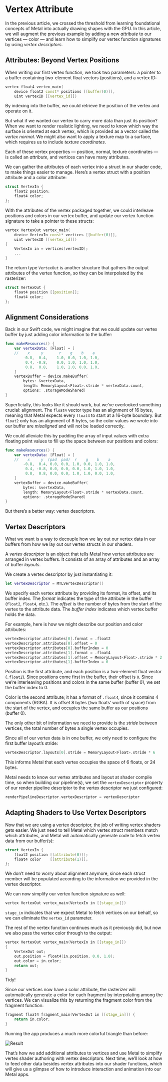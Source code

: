 # Vertex Attribute

In the previous article, we crossed the threshold from learning foundational concepts of Metal into actually drawing shapes with the GPU. In this article, we will augment the previous example by adding a new _attribute_ to our vertices — color — and learn how to simplify our vertex function signatures by using _vertex descriptors_.

## Attributes: Beyond Vertex Positions

When writing our first vertex function, we took two parameters: a pointer to a buffer containing two-element float vectors (positions), and a vertex ID:

```cpp
vertex float4 vertex_main(
    device float2 const* positions [[buffer(0)]],
    uint vertexID [[vertex_id]])
```

By indexing into the buffer, we could retrieve the position of the vertex and operate on it.

But what if we wanted our vertex to carry more data than just its position? When we want to render realistic lighting, we need to know which way the surface is oriented at each vertex, which is provided as a vector called the _vertex normal_. We might also want to apply a texture map to a surface, which requires us to include _texture coordinates_.

Each of these vertex properties — position, normal, texture coordinates — is called an _attribute_, and vertices can have many attributes.

We can gather the attributes of each vertex into a struct in our shader code, to make things easier to manage. Here’s a vertex struct with a position attribute and a color attribute:

```cpp
struct VertexIn {
    float2 position;
    float4 color;
};
```

With the attributes of the vertex packaged together, we could interleave positions and colors in our vertex buffer, and update our vertex function signature to take a pointer to these structs:

```cpp
vertex VertexOut vertex_main(
    device VertexIn const* vertices [[buffer(0)]],
    uint vertexID [[vertex_id]])
{
    VertexIn in = vertices[vertexID];
    ...
}
```

The return type `VertexOut` is another structure that gathers the output attributes of the vertex function, so they can be interpolated by the rasterizer:

```cpp
struct VertexOut {
    float4 position [[position]];
    float4 color;
};
```

## Alignment Considerations

Back in our Swift code, we might imagine that we could update our vertex buffer by just adding color information to the buffer:

```Swift
func makeResources() {
    var vertexData: [Float] = [
    //    x     y       r    g    b    a
        -0.8,  0.4,    1.0, 0.0, 1.0, 1.0,
         0.4, -0.8,    0.0, 1.0, 1.0, 1.0,
         0.8,  0.8,    1.0, 1.0, 0.0, 1.0,
    ]
    vertexBuffer = device.makeBuffer(
        bytes: &vertexData,
        length: MemoryLayout<Float>.stride * vertexData.count,
        options: .storageModeShared)
}
```

Superficially, this looks like it should work, but we’ve overlooked something crucial: alignment. The `float4` vector type has an alignment of 16 bytes, meaning that Metal expects every `float4` to start at a 16-byte boundary. But `float2` only has an alignment of 8 bytes, so the color values we wrote into our buffer are _misaligned_ and will not be loaded correctly.

We could alleviate this by padding the array of input values with extra floating point values to fill up the space between our positions and colors:

```Swift
func makeResources() {
    var vertexData: [Float] = [
    //    x     y  (pad  pad)  r    g    b    a
        -0.8,  0.4, 0.0, 0.0, 1.0, 0.0, 1.0, 1.0,
         0.4, -0.8, 0.0, 0.0, 0.0, 1.0, 1.0, 1.0,
         0.8,  0.8, 0.0, 0.0, 1.0, 1.0, 0.0, 1.0,
    ]
    vertexBuffer = device.makeBuffer(
        bytes: &vertexData,
        length: MemoryLayout<Float>.stride * vertexData.count,
        options: .storageModeShared)
}
```

But there’s a better way: vertex descriptors.

## Vertex Descriptors

What we want is a way to decouple how we lay out our vertex data in our buffers from how we lay out our vertex structs in our shaders.

A _vertex descriptor_ is an object that tells Metal how vertex attributes are arranged in vertex buffers. It consists of an array of attributes and an array of buffer _layouts_.

We create a vertex descriptor by just instantiating it:

```Swift
let vertexDescriptor = MTLVertexDescriptor()
```

We specify each vertex attribute by providing its format, its offset, and its buffer index. The _format_ indicates the type of the attribute in the buffer (`float2`, `float4`, etc.). The _offset_ is the number of bytes from the start of the vertex to the attribute data. The _buffer index_ indicates which vertex buffer holds the data.

For example, here is how we might describe our position and color attributes:

```Swift
vertexDescriptor.attributes[0].format = .float2
vertexDescriptor.attributes[0].offset = 0
vertexDescriptor.attributes[0].bufferIndex = 0
vertexDescriptor.attributes[1].format = .float4
vertexDescriptor.attributes[1].offset = MemoryLayout<Float>.stride * 2
vertexDescriptor.attributes[1].bufferIndex = 0
```

Position is the first attribute, and each position is a two-element float vector (`.float2`). Since positions come first in the buffer, their offset is `0`. Since we’re interleaving positions and colors in the same buffer (buffer 0), we set the buffer index to 0.

Color is the second attribute; it has a format of `.float4`, since it contains 4 components (RGBA). It is offset 8 bytes (two floats’ worth of space) from the start of the vertex, and occupies the same buffer as our positions (buffer 0).

The only other bit of information we need to provide is the _stride_ between vertices, the total number of bytes a single vertex occupies.

Since all of our vertex data is in one buffer, we only need to configure the first buffer layout’s stride:

```Swift
vertexDescriptor.layouts[0].stride = MemoryLayout<Float>.stride * 6
```

This informs Metal that each vertex occupies the space of 6 floats, or 24 bytes.

Metal needs to know our vertex attributes and layout at shader compile time, so when building our pipeline(s), we set the `vertexDescriptor` property of our render pipeline descriptor to the vertex descriptor we just configured:

```Swift
renderPipelineDescriptor.vertexDescriptor = vertexDescriptor
```

## Adapting Shaders to Use Vertex Descriptors

Now that we are using a vertex descriptor, the job of writing vertex shaders gets easier. We just need to tell Metal which vertex struct members match which attributes, and Metal will automatically generate code to fetch vertex data from our buffer(s):

```cpp
struct VertexIn {
    float2 position [[attribute(0)]];
    float4 color    [[attribute(1)]];
};
```

We don’t need to worry about alignment anymore, since each struct member will be populated according to the information we provided in the vertex descriptor.

We can now simplify our vertex function signature as well:

```cpp
vertex VertexOut vertex_main(VertexIn in [[stage_in]])
```

`stage_in` indicates that we expect Metal to fetch vertices on our behalf, so we can eliminate the `vertex_id` parameter.

The rest of the vertex function continues much as it previously did, but now we also pass the vertex color through to the output:

```cpp
vertex VertexOut vertex_main(VertexIn in [[stage_in]])
{
    VertexOut out;
    out.position = float4(in.position, 0.0, 1.0);
    out.color = in.color;
    return out;
}
```

Tidy!

Since our vertices now have a color attribute, the rasterizer will automatically generate a color for each fragment by interpolating among the vertices. We can visualize this by returning the fragment color from the fragment function:

```cpp
fragment float4 fragment_main(VertexOut in [[stage_in]]) {
    return in.color;
}
```

Running the app produces a much more colorful triangle than before:

![Result](sample.png)

That’s how we add additional attributes to vertices and use Metal to simplify vertex shader authoring with vertex descriptors. Next time, we’ll look at how to feed other data besides vertex attributes into our shader functions, which will give us a glimpse of how to introduce interaction and animation into our Metal apps.